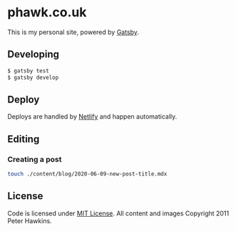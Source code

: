 # phawk.co.uk

This is my personal site, powered by [Gatsby](https://www.gatsbyjs.org/).

## Developing

```sh
$ gatsby test
$ gatsby develop
```

## Deploy

Deploys are handled by [Netlify](https://www.netlify.com/) and happen automatically.

## Editing

### Creating a post

```sh
touch ./content/blog/2020-06-09-new-post-title.mdx
```

## License

Code is licensed under [MIT License](./LICENSE). All content and images Copyright 2011 Peter Hawkins.
